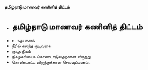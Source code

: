 **தமிழ்நாடு மாணவர் கணினித் திட்டம்**
- # தமிழ்நாடு மாணவர் கணினித் திட்டம்
- n. மதுபானம்
- நீரில் கலந்த குடிவகை
- குடித நீமம்
- நிகழ்ச்சியைக் கொண்டாடுவதற்கான விருந்து
- கொண்டாட்ட விருந்துக்கான செலவுப்பணம்.

